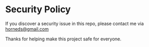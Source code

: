 # Security Policy

If you discover a security issue in this repo, please contact me via horneds@gmail.com

Thanks for helping make this project safe for everyone.
